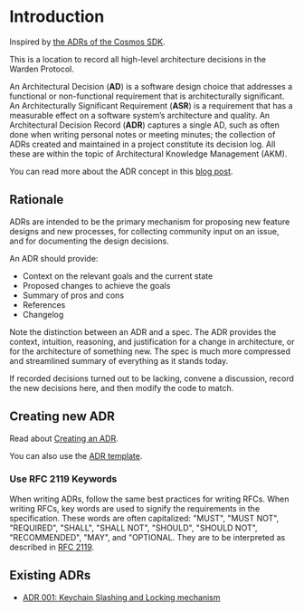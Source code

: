 # Introduction

Inspired by [the ADRs of the Cosmos SDK](https://docs.cosmos.network/v0.50/build/architecture).

This is a location to record all high-level architecture decisions in the Warden Protocol.

An Architectural Decision (**AD**) is a software design choice that addresses a functional or non-functional requirement that is architecturally significant.
An Architecturally Significant Requirement (**ASR**) is a requirement that has a measurable effect on a software system’s architecture and quality.
An Architectural Decision Record (**ADR**) captures a single AD, such as often done when writing personal notes or meeting minutes; the collection of ADRs created and maintained in a project constitute its decision log. All these are within the topic of Architectural Knowledge Management (AKM).

You can read more about the ADR concept in this [blog post](https://product.reverb.com/documenting-architecture-decisions-the-reverb-way-a3563bb24bd0#.78xhdix6t).

## Rationale

ADRs are intended to be the primary mechanism for proposing new feature designs
and new processes, for collecting community input on an issue, and for
documenting the design decisions.

An ADR should provide:

* Context on the relevant goals and the current state
* Proposed changes to achieve the goals
* Summary of pros and cons
* References
* Changelog

Note the distinction between an ADR and a spec. The ADR provides the context,
intuition, reasoning, and justification for a change in architecture, or for
the architecture of something new. The spec is much more compressed and
streamlined summary of everything as it stands today.

If recorded decisions turned out to be lacking, convene a discussion, record
the new decisions here, and then modify the code to match.

## Creating new ADR

Read about [Creating an ADR](create-an-adr.md).

You can also use the [ADR template](adr-template.md).

### Use RFC 2119 Keywords

When writing ADRs, follow the same best practices for writing RFCs. When
writing RFCs, key words are used to signify the requirements in the
specification. These words are often capitalized: "MUST", "MUST NOT",
"REQUIRED", "SHALL", "SHALL NOT", "SHOULD", "SHOULD NOT", "RECOMMENDED", "MAY",
and "OPTIONAL. They are to be interpreted as described in [RFC
2119](https://datatracker.ietf.org/doc/html/rfc2119).

## Existing ADRs

- [ADR 001: Keychain Slashing and Locking mechanism](adr-001.md)
